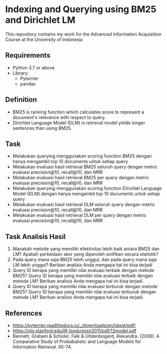# Indexing and Querying using BM25 and Dirichlet LM

This repository contains my work for the Advanced Information Acquisition Course at the University of Indonesia

## Requirements
* Python 3.7 or above
* Library:
  * Pyterrier
  * pandas

 ## Definition
* BM25 is ranking function which calculates score to represent a document's relevance with respect to query.
* Dirichlet Language Model (DLM) is retrieval model yields longer sentences than using BM25.
  
## Task
* Melakukan querying menggunakan scoring function BM25 dengan hanya mengambil top 10 documents untuk setiap query 
* Melakukan evaluasi hasil retrieval BM25 seluruh query dengan metric evaluasi precision@10, recall@10, dan MRR 
* Melakukan evaluasi hasil retrieval BM25 per query dengan metric evaluasi precision@10, recall@10, dan MRR
* Melakukan querying menggunakan scoring function Dirichlet Language Model (DLM) dengan hanya mengambil top 10 documents untuk setiap query
* Melakukan evaluasi hasil retrieval DLM seluruh query dengan metric evaluasi precision@10, recall@10, dan MRR 
* Melakukan evaluasi hasil retrieval DLM per query dengan metric evaluasi precision@10, recall@10, dan MRR

## Task Analisis Hasil
1. Manakah metode yang memiliki efektivitas lebih baik antara BM25 dan LM? Apakah perbedaan skor yang diperoleh sinifikan secara statistik?
2. Pada query mana saja BM25 lebih unggul, dan pada query mana saja LM lebih unggul? Berikan analisis Anda mengapa hal ini bisa terjadi
3. Query ID berapa yang memiliki nilai evaluasi terbaik dengan metode BM25? Query ID berapa yang memiliki nilai evaluasi terbaik dengan metode LM? Berikan analisis Anda mengapa hal ini bisa terjadi.
4. Query ID berapa yang memiliki nilai evaluasi terburuk dengan metode BM25? Query ID berapa yang memiliki nilai evaluasi terburuk dengan metode LM? Berikan analisis Anda mengapa hal ini bisa terjadi.

## References 
* https://pyterrier.readthedocs.io/_/downloads/en/latest/pdf/
* https://nlp.stanford.edu/IR-book/essir2011/pdf/12model.pdf
* Bennett, Graham & Scholer, Falk & Uitdenbogerd, Alexandra. (2008). A Comparative Study of Probabalistic and Language Models for Information Retrieval. 65-74.
